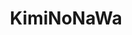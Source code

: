 ---
title: KimiNoNaWa
crosslinks:
- anime
- LightNovels
- japancirclejerk
- Pixiv
- unexpectedfactorial
- anime_irl
- MadokaMagica
- laika
---